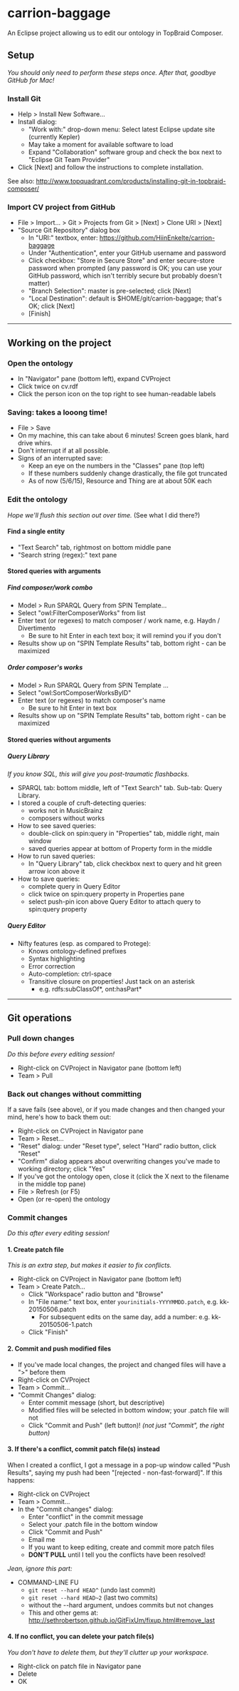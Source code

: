 # carrion-baggage

An Eclipse project allowing us to edit our ontology in TopBraid Composer.

## Setup

*You should only need to perform these steps once. After that, goodbye GitHub for Mac!*

### Install Git

  * Help > Install New Software... 
  * Install dialog:
    * "Work with:" drop-down menu: Select latest Eclipse update site (currently Kepler)
    * May take a moment for available software to load
    * Expand "Collaboration" software group and check the box next to "Eclipse Git Team Provider"
  * Click [Next] and follow the instructions to complete installation.
  
  See also: <http://www.topquadrant.com/products/installing-git-in-topbraid-composer/>

### Import CV project from GitHub

  * File > Import... > Git > Projects from Git > [Next] > Clone URI > [Next]
  * "Source Git Repository" dialog box
    * In "URI:" textbox, enter: https://github.com/HiinEnkelte/carrion-baggage
    * Under "Authentication", enter your GitHub username and password
    * Click checkbox: "Store in Secure Store" and enter secure-store password when prompted (any password is OK; you can use your GitHub password, which isn't terribly secure but probably doesn't matter)
    * "Branch Selection": master is pre-selected; click [Next]
    * "Local Destination": default is $HOME/git/carrion-baggage; that's OK; click [Next]
    * [Finish]
    
* * *

## Working on the project

### Open the ontology

  * In "Navigator" pane (bottom left), expand CVProject
  * Click twice on cv.rdf
  * Click the person icon on the top right to see human-readable labels
  
### Saving: takes a looong time!

  * File > Save
  * On my machine, this can take about 6 minutes! Screen goes blank, hard drive whirs.
  * Don't interrupt if at all possible.
  * Signs of an interrupted save:
    * Keep an eye on the numbers in the "Classes" pane (top left)
    * If these numbers suddenly change drastically, the file got truncated
    * As of now (5/6/15), Resource and Thing are at about 50K each
    
### Edit the ontology

*Hope we'll flush this section out over time.*  (See what I did there?)

#### Find a single entity

  * "Text Search" tab, rightmost on bottom middle pane
  * "Search string (regex):" text pane

#### Stored queries with arguments

##### Find composer/work combo

  * Model > Run SPARQL Query from SPIN Template...
  * Select "owl:FilterComposerWorks" from list
  * Enter text (or regexes) to match composer / work name, e.g. Haydn / Divertimento
    * Be sure to hit Enter in each text box; it will remind you if you don't
  * Results show up on "SPIN Template Results" tab, bottom right - can be maximized

##### Order composer's works

  * Model > Run SPARQL Query from SPIN Template ...
  * Select "owl:SortComposerWorksByID"
  * Enter text (or regexes) to match composer's name
    * Be sure to hit Enter in text box
  * Results show up on "SPIN Template Results" tab, bottom right - can be maximized

#### Stored queries without arguments

##### Query Library

*If you know SQL, this will give you post-traumatic flashbacks.*

  * SPARQL tab: bottom middle, left of "Text Search" tab. Sub-tab: Query Library.
  * I stored a couple of cruft-detecting queries:
    * works not in MusicBrainz
    * composers without works
  * How to see saved queries:
    * double-click on spin:query in "Properties" tab, middle right, main window
    * saved queries appear at bottom of Property form in the middle
  * How to run saved queries:
     * In "Query Library" tab, click checkbox next to query and hit green arrow icon above it
  * How to save queries:
    * complete query in Query Editor
    * click twice on spin:query property in Properties pane
    * select push-pin icon above Query Editor to attach query to spin:query property

##### Query Editor

  * Nifty features (esp. as compared to Protege):
    * Knows ontology-defined prefixes
    * Syntax highlighting
    * Error correction
    * Auto-completion: ctrl-space
    * Transitive closure on properties!  Just tack on an asterisk
      * e.g. rdfs:subClassOf\*, ont:hasPart\*

* * *

## Git operations

### Pull down changes

*Do this before every editing session!*

  * Right-click on CVProject in Navigator pane (bottom left)
  * Team > Pull

### Back out changes without committing

If a save fails (see above), or if you made changes and then changed your mind, here's how to back them out:

  * Right-click on CVProject in Navigator pane
  * Team > Reset...
  * "Reset" dialog: under "Reset type", select "Hard" radio button, click "Reset"
  * "Confirm" dialog appears about overwriting changes you've made to working directory; click "Yes"
  * If you've got the ontology open, close it (click the X next to the filename in the middle top pane)
  * File > Refresh (or F5)
  * Open (or re-open) the ontology

### Commit changes

*Do this after every editing session!*

#### 1. Create patch file

*This is an extra step, but makes it easier to fix conflicts.*

  * Right-click on CVProject in Navigator pane (bottom left)
  * Team > Create Patch...
     * Click "Workspace" radio button and "Browse"
     * In "File name:" text box, enter `yourinitials-YYYYMMDD.patch`, e.g. kk-20150506.patch
       * For subsequent edits on the same day, add a number: e.g. kk-20150506-1.patch
     * Click "Finish"

#### 2. Commit and push modified files

  * If you've made local changes, the project and changed files will have a ">" before them
  * Right-click on CVProject
  * Team > Commit...
  * "Commit Changes" dialog:
    * Enter commit message (short, but descriptive)
    * Modified files will be selected in bottom window; your .patch file will not
    * Click "Commit and Push" (left button)! *(not just "Commit", the right button)*

#### 3. If there's a conflict, commit patch file(s) instead

When I created a conflict, I got a message in a pop-up window called
"Push Results", saying my push had been "[rejected - non-fast-forward]".
If this happens:

  * Right-click on CVProject
  * Team > Commit...
  * In the "Commit changes" dialog:
    * Enter "conflict" in the commit message
    * Select your .patch file in the bottom window
    * Click "Commit and Push"
    * Email me
    * If you want to keep editing, create and commit more patch files
    * **DON'T PULL** until I tell you the conflicts have been resolved!

*Jean, ignore this part:*

  * COMMAND-LINE FU
    * `git reset --hard HEAD^`   (undo last commit)
    * `git reset --hard HEAD~2` (last two commits)
    * without the --hard argument, undoes commits but not changes
    * This and other gems at: <http://sethrobertson.github.io/GitFixUm/fixup.html#remove_last>

#### 4. If no conflict, you can delete your patch file(s)

*You don't have to delete them, but they'll clutter up your workspace.*

 * Right-click on patch file in Navigator pane
 * Delete
 * OK
